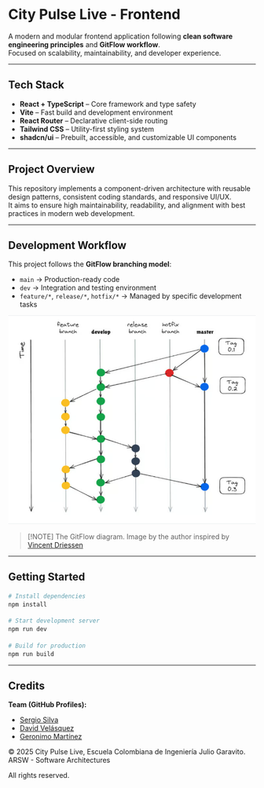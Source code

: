 # City Pulse Live - Frontend

A modern and modular frontend application following **clean software engineering principles** and **GitFlow workflow**.  
Focused on scalability, maintainability, and developer experience.

---

## Tech Stack

- **React + TypeScript** – Core framework and type safety  
- **Vite** – Fast build and development environment  
- **React Router** – Declarative client-side routing  
- **Tailwind CSS** – Utility-first styling system  
- **shadcn/ui** – Prebuilt, accessible, and customizable UI components  

---

## Project Overview

This repository implements a component-driven architecture with reusable design patterns, consistent coding standards, and responsive UI/UX.  
It aims to ensure high maintainability, readability, and alignment with best practices in modern web development.

---

## Development Workflow

This project follows the **GitFlow branching model**:

- `main` → Production-ready code  
- `dev` → Integration and testing environment  
- `feature/*`, `release/*`, `hotfix/*` → Managed by specific development tasks  

![img](./img/git-flow.png)
> [!NOTE] The GitFlow diagram. 
> Image by the author inspired by [Vincent Driessen](https://nvie.com/posts/a-successful-git-branching-model)


---

## Getting Started

```bash
# Install dependencies
npm install

# Start development server
npm run dev

# Build for production
npm run build
```


---

## Credits

**Team (GitHub Profiles):** 
- [Sergio Silva](https://github.com/OneCode182)
- [David Velásquez](https://github.com/DavidVCAI)
- [Geronimo Martínez](https://github.com/MimiRandomS)

© 2025 City Pulse Live, Escuela Colombiana de Ingeniería Julio Garavito.  
ARSW - Software Architectures

All rights reserved.

